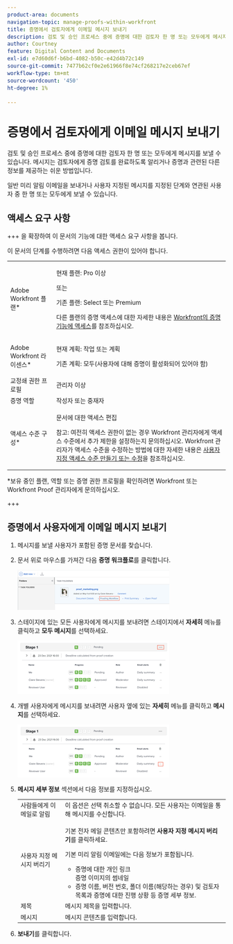 ```yaml
---
product-area: documents
navigation-topic: manage-proofs-within-workfront
title: 증명에서 검토자에게 이메일 메시지 보내기
description: 검토 및 승인 프로세스 중에 증명에 대한 검토자 한 명 또는 모두에게 메시지를 보낼 수 있습니다. 메시지는 검토자에게 증명 검토를 완료하도록 알리거나 증명과 관련된 다른 정보를 제공하는 쉬운 방법입니다.
author: Courtney
feature: Digital Content and Documents
exl-id: e7d60d6f-b6bd-4082-b50c-e42d4b72c149
source-git-commit: 7477b62cf0e2e61966f8e74cf268217e2ceb67ef
workflow-type: tm+mt
source-wordcount: '450'
ht-degree: 1%

---
```


# 증명에서 검토자에게 이메일 메시지 보내기

검토 및 승인 프로세스 중에 증명에 대한 검토자 한 명 또는 모두에게 메시지를 보낼 수 있습니다. 메시지는 검토자에게 증명 검토를 완료하도록 알리거나 증명과 관련된 다른 정보를 제공하는 쉬운 방법입니다.

일반 미리 알림 이메일을 보내거나 사용자 지정된 메시지를 지정된 단계와 연관된 사용자 중 한 명 또는 모두에게 보낼 수 있습니다.

## 액세스 요구 사항

+++ 을 확장하여 이 문서의 기능에 대한 액세스 요구 사항을 봅니다.

이 문서의 단계를 수행하려면 다음 액세스 권한이 있어야 합니다.

<table style="table-layout:auto"> 
 <col> 
 <col> 
 <tbody> 
  <tr> 
   <td role="rowheader">Adobe Workfront 플랜*</td> 
   <td> <p>현재 플랜: Pro 이상</p> <p>또는</p> <p>기존 플랜: Select 또는 Premium</p> <p>다른 플랜의 증명 액세스에 대한 자세한 내용은 <a href="/help/quicksilver/administration-and-setup/manage-workfront/configure-proofing/access-to-proofing-functionality.md" class="MCXref xref">Workfront의 증명 기능에 액세스</a>를 참조하십시오.</p> </td> 
  </tr> 
  <tr> 
   <td role="rowheader">Adobe Workfront 라이센스*</td> 
   <td> <p>현재 계획: 작업 또는 계획</p> <p>기존 계획: 모두(사용자에 대해 증명이 활성화되어 있어야 함)</p> </td> 
  </tr> 
  <tr> 
   <td role="rowheader">교정쇄 권한 프로필 </td> 
   <td>관리자 이상</td> 
  </tr> 
  <tr> 
   <td role="rowheader">증명 역할</td> 
   <td>작성자 또는 중재자</td> 
  </tr> 
  <tr> 
   <td role="rowheader">액세스 수준 구성*</td> 
   <td> <p>문서에 대한 액세스 편집</p> <p>참고: 여전히 액세스 권한이 없는 경우 Workfront 관리자에게 액세스 수준에서 추가 제한을 설정하는지 문의하십시오. Workfront 관리자가 액세스 수준을 수정하는 방법에 대한 자세한 내용은 <a href="../../../administration-and-setup/add-users/configure-and-grant-access/create-modify-access-levels.md" class="MCXref xref">사용자 지정 액세스 수준 만들기 또는 수정</a>을 참조하십시오.</p> </td> 
  </tr> 
 </tbody> 
</table>

&#42;보유 중인 플랜, 역할 또는 증명 권한 프로필을 확인하려면 Workfront 또는 Workfront Proof 관리자에게 문의하십시오.

+++

## 증명에서 사용자에게 이메일 메시지 보내기

1. 메시지를 보낼 사용자가 포함된 증명 문서를 찾습니다.
1. 문서 위로 마우스를 가져간 다음 **증명 워크플로**&#x200B;를 클릭합니다.

   ![](assets/proof-workflow-doc-list-350x92.png)

1. 스테이지에 있는 모든 사용자에게 메시지를 보내려면 스테이지에서 **자세히** 메뉴를 클릭하고 **모두 메시지**&#x200B;를 선택하세요.

   ![](assets/message-stage-350x122.png)

1. 개별 사용자에게 메시지를 보내려면 사용자 옆에 있는 **자세히** 메뉴를 클릭하고 **메시지**&#x200B;를 선택하세요.

   ![](assets/message-user-350x121.png)

1. **메시지 세부 정보** 섹션에서 다음 정보를 지정하십시오.

   <table style="table-layout:auto"> 
    <col> 
    <col> 
    <tbody> 
     <tr> 
      <td role="rowheader">사람들에게 이메일로 알림</td> 
      <td>이 옵션은 선택 취소할 수 없습니다. 모든 사용자는 이메일을 통해 메시지를 수신합니다.</td> 
     </tr> 
     <tr> 
      <td role="rowheader">사용자 지정 메시지 버리기</td> 
      <td> <p>기본 전자 메일 콘텐츠만 포함하려면 <strong>사용자 지정 메시지 버리기</strong>를 클릭하세요.</p> <p>기본 미리 알림 이메일에는 다음 정보가 포함됩니다.</p> 
       <ul> 
        <li>증명에 대한 개인 링크<br>증명 이미지의 썸네일<br></li> 
        <li>증명 이름, 버전 번호, 폴더 이름(해당하는 경우) 및 검토자 목록과 증명에 대한 진행 상황 등 증명 세부 정보.</li> 
       </ul> </td> 
     </tr> 
     <tr> 
      <td role="rowheader">제목</td> 
      <td>메시지 제목을 입력합니다.</td> 
     </tr> 
     <tr> 
      <td role="rowheader">메시지</td> 
      <td>메시지 콘텐츠를 입력합니다.</td> 
     </tr> 
    </tbody> 
   </table>

1. **보내기**&#x200B;를 클릭합니다.
